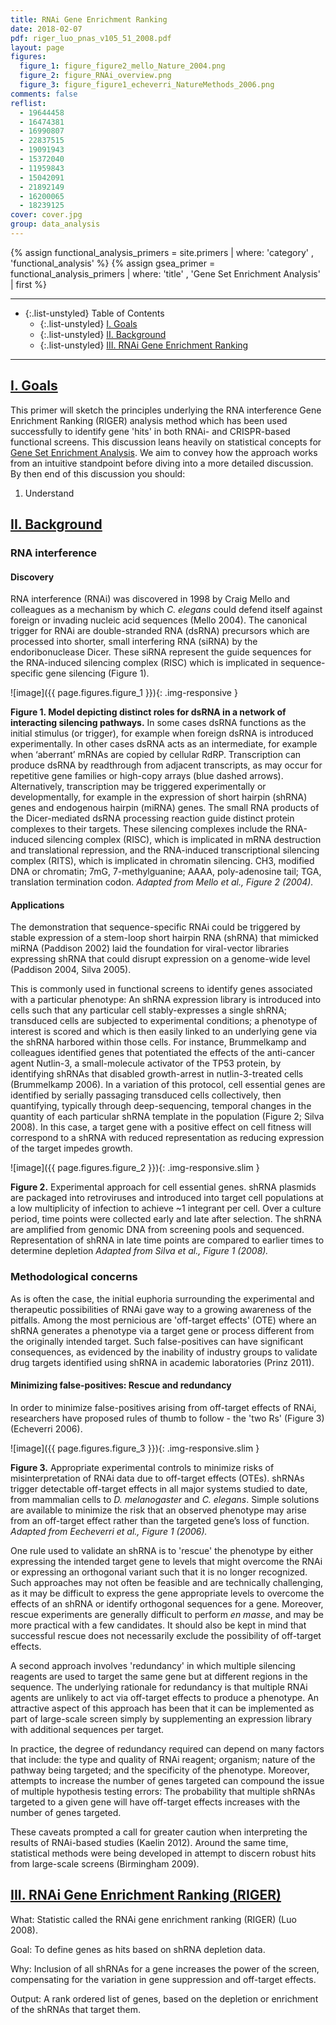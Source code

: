 ```yaml
---
title: RNAi Gene Enrichment Ranking
date: 2018-02-07
pdf: riger_luo_pnas_v105_51_2008.pdf
layout: page
figures:
  figure_1: figure_figure2_mello_Nature_2004.png
  figure_2: figure_RNAi_overview.png
  figure_3: figure_figure1_echeverri_NatureMethods_2006.png
comments: false
reflist:
  - 19644458
  - 16474381
  - 16990807
  - 22837515
  - 19091943
  - 15372040
  - 11959843
  - 15042091
  - 21892149
  - 16200065
  - 18239125
cover: cover.jpg
group: data_analysis
---
```


{% assign functional_analysis_primers = site.primers | where: 'category' , 'functional_analysis' %}
{% assign gsea_primer = functional_analysis_primers | where: 'title' , 'Gene Set Enrichment Analysis' | first %}

<hr/>

- {:.list-unstyled} Table of Contents
  - {:.list-unstyled} [I. Goals](#goals)
  - {:.list-unstyled} [II. Background](#background)
  - {:.list-unstyled} [III. RNAi Gene Enrichment Ranking](#rnaiGeneEnrichmentRanking)

<hr/>

## <a href="#goals" name="goals">I. Goals</a>

This primer will sketch the principles underlying the RNA interference Gene Enrichment Ranking (RIGER) analysis method which has been used successfully to identify gene 'hits' in both RNAi- and CRISPR-based functional screens. This discussion leans heavily on statistical concepts for [Gene Set Enrichment Analysis]({{gsea_primer.url}}). We aim to convey how the approach works from an intuitive standpoint before diving into a more detailed discussion. By then end of this discussion you should:

1. Understand


## <a href="#background" name="background">II. Background</a>

### RNA interference

#### Discovery

RNA interference (RNAi) was discovered in 1998 by Craig Mello and colleagues as a mechanism by which *C. elegans* could defend itself against foreign or invading nucleic acid sequences (Mello 2004). The canonical trigger for RNAi are double-stranded RNA (dsRNA) precursors which are processed into shorter, small interfering RNA (siRNA) by the endoribonuclease Dicer. These siRNA represent the guide sequences for the RNA-induced silencing complex (RISC) which is implicated in sequence-specific gene silencing (Figure 1).

![image]({{ page.figures.figure_1 }}){: .img-responsive }
<div class="figure-legend well well-lg text-justify">
  <strong>Figure 1. Model depicting distinct roles for dsRNA in a network of interacting silencing pathways.</strong> In some cases dsRNA functions as the initial stimulus (or trigger), for example when foreign dsRNA is introduced experimentally. In other cases dsRNA acts as an intermediate, for example when ‘aberrant’ mRNAs are copied by cellular RdRP. Transcription can produce dsRNA by readthrough from adjacent transcripts, as may occur for repetitive gene families or high-copy arrays (blue dashed arrows). Alternatively, transcription may be triggered experimentally or developmentally, for example in the expression of short hairpin (shRNA) genes and endogenous hairpin (miRNA) genes. The small RNA products of the Dicer-mediated dsRNA processing reaction guide distinct protein complexes to their targets. These silencing complexes include the RNA-induced silencing complex (RISC), which is implicated in mRNA destruction and translational repression, and the RNA-induced transcriptional silencing complex (RITS), which is implicated in chromatin silencing. CH3, modified DNA or chromatin; 7mG, 7-methylguanine; AAAA, poly-adenosine tail; TGA, translation termination codon. <em>Adapted from Mello et al., Figure 2 (2004).</em>
</div>


#### Applications

The demonstration that sequence-specific RNAi could be triggered by stable expression of a stem-loop short hairpin RNA (shRNA) that mimicked miRNA (Paddison 2002) laid the foundation for  viral-vector libraries expressing shRNA that could disrupt expression on a genome-wide level (Paddison 2004, Silva 2005).

This is commonly used in functional screens to identify genes associated with a particular phenotype: An shRNA expression library is introduced into cells such that any particular cell stably-expresses a single shRNA; transduced cells are subjected to experimental conditions; a phenotype of interest is scored and which is then easily linked to an underlying gene via the shRNA harbored within those cells. For instance, Brummelkamp and colleagues identified genes that potentiated the effects of the anti-cancer agent Nutlin-3, a small-molecule activator of the TP53 protein, by identifying shRNAs that disabled growth-arrest in nutlin-3-treated cells (Brummelkamp 2006). In a variation of this protocol, cell essential genes are identified by serially passaging transduced cells collectively, then quantifying, typically through deep-sequencing, temporal changes in the quantity of each particular shRNA template in the population (Figure 2; Silva 2008). In this case, a target gene with a positive effect on cell fitness will correspond to a shRNA with reduced representation as reducing expression of the target impedes growth.

![image]({{ page.figures.figure_2 }}){: .img-responsive.slim }
<div class="figure-legend well well-lg text-justify">
  <strong>Figure 2.</strong> Experimental approach for cell essential genes. shRNA plasmids are packaged into retroviruses and introduced into target cell populations at a low multiplicity of infection to achieve ~1 integrant per cell. Over a culture period, time points were collected early and late after selection. The shRNA are amplified from genomic DNA from screening pools and sequenced. Representation of shRNA in late time points are compared to earlier times to determine depletion <em>Adapted from Silva et al., Figure 1 (2008).</em>
</div>

### Methodological concerns

As is often the case, the initial euphoria surrounding the experimental and therapeutic possibilities of RNAi gave way to a growing awareness of the pitfalls. Among the most pernicious are 'off-target effects' (OTE) where an shRNA generates a phenotype via a target gene or process different from the originally intended target. Such false-positives can have significant consequences, as evidenced by the inability of industry groups to validate drug targets identified using shRNA in academic laboratories (Prinz 2011).

#### Minimizing false-positives: Rescue and redundancy

In order to minimize false-positives arising from off-target effects of RNAi, researchers have proposed rules of thumb to follow - the 'two Rs' (Figure 3) (Echeverri 2006).

![image]({{ page.figures.figure_3 }}){: .img-responsive.slim }
<div class="figure-legend well well-lg text-justify">
  <strong>Figure 3.</strong> Appropriate experimental controls to minimize risks of misinterpretation of RNAi data due to off-target effects (OTEs). shRNAs trigger detectable off-target effects in all major systems studied to date, from mammalian cells to <em>D. melanogaster</em> and <em>C. elegans</em>. Simple solutions are available to minimize the risk that an observed phenotype may arise from an off-target effect rather than the targeted gene’s loss of function. <em>Adapted from Eecheverri et al., Figure 1 (2006).</em>
</div>

One rule used to validate an shRNA is to 'rescue' the phenotype by either expressing the intended target gene to levels that might overcome the RNAi or expressing an orthogonal variant such that it is no longer recognized. Such approaches may not often be feasible and are technically challenging, as it may be difficult to express the gene appropriate levels to overcome the effects of an shRNA or identify orthogonal sequences for a gene. Moreover, rescue experiments are generally difficult to perform *en masse*, and may be more practical with a few candidates. It should also be kept in mind that successful rescue does not necessarily exclude the possibility of off-target effects.

A second approach involves 'redundancy' in which multiple silencing reagents are used to target the same gene but at different regions in the sequence. The underlying rationale for redundancy is that multiple RNAi agents are unlikely to act via off-target effects to produce a phenotype. An attractive aspect of this approach has been that it can be implemented as part of large-scale screen simply by supplementing an expression library with additional sequences per target.

In practice, the degree of redundancy required can depend on many factors that include: the type and quality of RNAi reagent; organism; nature of the pathway being targeted; and the specificity of the phenotype. Moreover, attempts to increase the number of genes targeted can compound the issue of multiple hypothesis testing errors: The probability that multiple shRNAs targeted to a given gene will have off-target effects increases with the number of genes targeted.

These caveats prompted a call for greater caution when interpreting the results of RNAi-based studies (Kaelin 2012). Around the same time, statistical methods were being developed in attempt to discern robust hits from large-scale screens (Birmingham 2009).

## <a href="#rnaiGeneEnrichmentRanking" name="rnaiGeneEnrichmentRanking">III. RNAi Gene Enrichment Ranking (RIGER)</a>

What: Statistic called the RNAi gene enrichment ranking (RIGER) (Luo 2008).

Goal: To define genes as hits based on shRNA depletion data.

Why: Inclusion of all shRNAs for a gene increases the power of the screen, compensating for the variation in gene suppression and off-target effects.

Output: A rank ordered list of genes, based on the depletion or enrichment of the shRNAs that target them.




